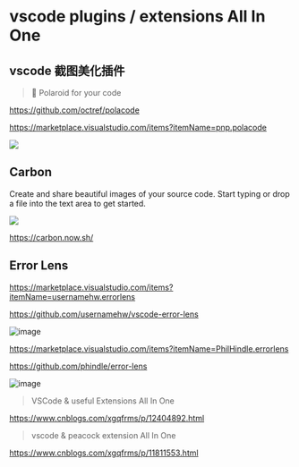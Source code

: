 # vscode plugins / extensions All In One



## vscode 截图美化插件

> 📸 Polaroid for your code

https://github.com/octref/polacode

https://marketplace.visualstudio.com/items?itemName=pnp.polacode

![](https://img2022.cnblogs.com/blog/740516/202203/740516-20220316112111140-1107096393.png)

## Carbon

Create and share beautiful images of your source code.
Start typing or drop a file into the text area to get started.

![](https://img2022.cnblogs.com/blog/740516/202203/740516-20220316112450263-1242279770.png)

https://carbon.now.sh/


## Error Lens

https://marketplace.visualstudio.com/items?itemName=usernamehw.errorlens

https://github.com/usernamehw/vscode-error-lens

![image](https://user-images.githubusercontent.com/7291672/187972044-9430cb6c-8345-439d-8d33-7d8e7b71e9bc.png)


https://marketplace.visualstudio.com/items?itemName=PhilHindle.errorlens

https://github.com/phindle/error-lens

![image](https://user-images.githubusercontent.com/7291672/187972287-93d57961-cd25-4269-a46f-f5ddc4059551.png)


> VSCode & useful Extensions All In One 

https://www.cnblogs.com/xgqfrms/p/12404892.html



> vscode & peacock extension All In One 

https://www.cnblogs.com/xgqfrms/p/11811553.html
